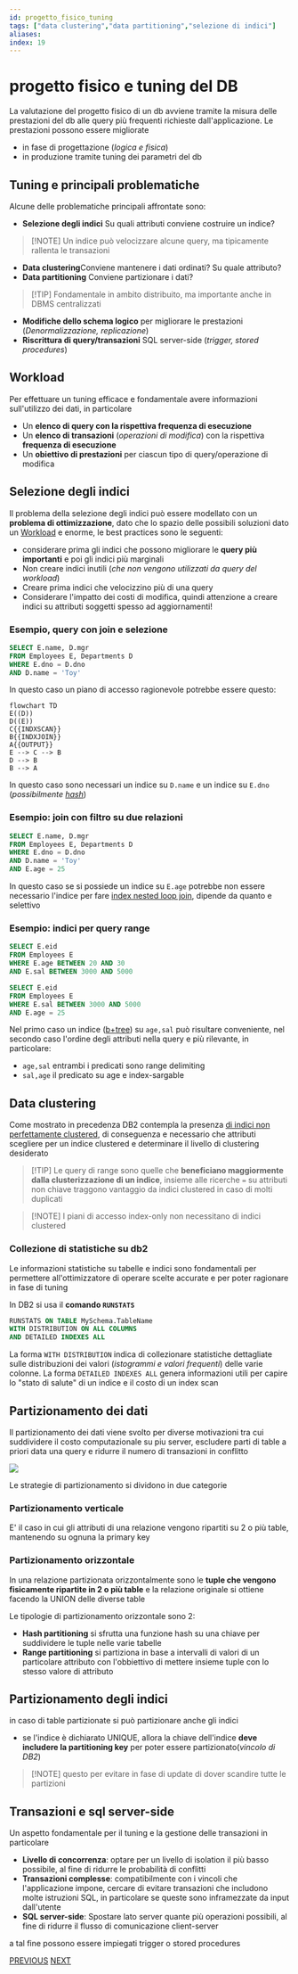 ```yaml
---
id: progetto_fisico_tuning
tags: ["data clustering","data partitioning","selezione di indici"]
aliases: 
index: 19
---
```


# progetto fisico e tuning del DB

La valutazione del progetto fisico di  un db avviene tramite la misura delle prestazioni del db alle query più frequenti richieste dall'applicazione. Le  prestazioni possono essere migliorate

- in fase di progettazione (*logica e fisica*)
- in produzione tramite tuning dei parametri del db

## Tuning e principali problematiche

Alcune delle problematiche principali affrontate sono:

- **Selezione degli indici** Su quali attributi conviene costruire un indice? 
>[!NOTE] Un indice può velocizzare alcune query, ma tipicamente rallenta le transazioni
- **Data clustering**Conviene mantenere i dati ordinati? Su quale attributo?
- **Data partitioning** Conviene partizionare i dati? 
>[!TIP] Fondamentale in ambito distribuito, ma importante anche in DBMS centralizzati
- **Modifiche dello schema logico** per migliorare le prestazioni (*Denormalizzazione, replicazione*)
- **Riscrittura di query/transazioni** SQL server-side (*trigger, stored procedures*)

## Workload

Per effettuare un tuning efficace e fondamentale avere informazioni sull'utilizzo dei dati, in particolare
- Un **elenco di query con la rispettiva frequenza di esecuzione**
- Un **elenco di transazioni** (*operazioni di modifica*) con la rispettiva **frequenza di esecuzione**
- Un **obiettivo di prestazioni** per ciascun tipo di query/operazione di modifica

## Selezione degli indici

Il problema della selezione degli indici può essere modellato con un **problema di ottimizzazione**, dato che lo spazio delle possibili soluzioni dato un [Workload](#Workload) e enorme, le best practices sono le seguenti:

- considerare prima gli indici che possono migliorare le **query più importanti** e poi gli indici più marginali
- Non creare indici inutili (*che non vengono utilizzati da query del workload*)
- Creare prima indici che velocizzino più di una query
- Considerare l'impatto dei costi di modifica, quindi attenzione a creare indici su attributi soggetti spesso ad aggiornamenti!

### Esempio, query con join e selezione

```sql
SELECT E.name, D.mgr
FROM Employees E, Departments D
WHERE E.dno = D.dno
AND D.name = 'Toy'
```

In questo caso un piano di accesso ragionevole potrebbe essere questo:

```mermaid
flowchart TD
E((D))
D((E))
C{{INDXSCAN}}
B{{INDXJOIN}}
A{{OUTPUT}}
E --> C --> B
D --> B
B --> A
```

In questo caso sono necessari un indice su `D.name` e un indice su `E.dno` (*possibilmente [hash](tecnologie_basi_dati/indici_hash.md)*)

### Esempio: join con filtro su due relazioni

```sql
SELECT E.name, D.mgr
FROM Employees E, Departments D
WHERE E.dno = D.dno
AND D.name = 'Toy'
AND E.age = 25
```

In questo caso se si possiede un indice su `E.age` potrebbe non essere necessario l'indice per fare [index nested loop join](join.md#sfruttando%20gli%20indici%20index%20nested%20loop%20join), dipende da quanto e selettivo

### Esempio: indici per query range

```sql
SELECT E.eid
FROM Employees E
WHERE E.age BETWEEN 20 AND 30
AND E.sal BETWEEN 3000 AND 5000

SELECT E.eid
FROM Employees E
WHERE E.sal BETWEEN 3000 AND 5000
AND E.age = 25
```

Nel primo caso un indice ([b+tree](tecnologie_basi_dati/b+tree.md)) su `age,sal` può risultare conveniente, nel secondo caso l'ordine degli attributi nella query e più rilevante, in particolare:

- `age,sal` entrambi i predicati sono range delimiting
- `sal,age` il predicato su age e index-sargable 

## Data clustering

Come mostrato in precedenza DB2 contempla la presenza [di indici non perfettamente clustered](operatori_modifica.md#update%20della%20clustering%20key), di conseguenza e necessario che attributi scegliere per un indice clustered e determinare il livello di clustering desiderato

>[!TIP] Le query di range sono quelle che **beneficiano maggiormente dalla clusterizzazione di un indice**, insieme alle ricerche `=`  su attributi non chiave traggono vantaggio da indici clustered in caso di molti duplicati

>[!NOTE] I piani di accesso index-only non necessitano di indici clustered

### Collezione di statistiche su db2

Le informazioni statistiche su tabelle e indici sono fondamentali per permettere all'ottimizzatore di operare scelte accurate e per poter ragionare in fase di tuning

In DB2 si usa il **comando `RUNSTATS`**

```sql
RUNSTATS ON TABLE MySchema.TableName 
WITH DISTRIBUTION ON ALL COLUMNS 
AND DETAILED INDEXES ALL
```

La forma `WITH DISTRIBUTION` indica di collezionare statistiche dettagliate sulle distribuzioni dei valori (*istogrammi e valori frequenti*) delle varie colonne.
La forma `DETAILED INDEXES ALL` genera informazioni utili per capire lo "stato di salute" di un indice e il costo di un index scan

## Partizionamento dei dati

Il partizionamento dei dati viene svolto per diverse motivazioni tra cui suddividere il costo computazionale su piu server, escludere parti di table a priori data una query  e ridurre il numero di transazioni in conflitto

![](tecnologie_basi_dati/Pasted%20image%2020250216162844.png)

Le strategie di partizionamento si dividono in due categorie

### Partizionamento verticale

E' il caso in cui gli attributi di una relazione vengono ripartiti su 2 o più table, mantenendo su ognuna la primary key

### Partizionamento orizzontale

In una relazione partizionata orizzontalmente sono le **tuple che vengono fisicamente ripartite in 2 o più table** e la relazione originale si ottiene facendo la UNION delle diverse table

Le tipologie di partizionamento orizzontale sono 2:

- **Hash partitioning** si sfrutta una funzione hash su una chiave per suddividere le tuple nelle varie tabelle
- **Range partitioning** si partiziona in base a intervalli di valori di un particolare attributo con l'obbiettivo di mettere insieme tuple con lo stesso valore di attributo

## Partizionamento degli indici

in caso di table partizionate si può partizionare anche gli indici

- se l'indice è dichiarato UNIQUE, allora la chiave dell'indice **deve includere la partitioning key** per poter essere partizionato(*vincolo di DB2*)

>[!NOTE] questo per evitare in fase di update di dover scandire tutte le partizioni

## Transazioni e sql server-side

Un aspetto fondamentale per il tuning e la gestione delle transazioni in particolare

- **Livello di concorrenza**: optare per un livello di isolation il più basso possibile, al fine di ridurre le probabilità di conflitti
- **Transazioni complesse**: compatibilmente con i vincoli che l'applicazione impone, cercare di evitare transazioni che includono molte istruzioni SQL, in particolare se queste sono inframezzate da input dall'utente
- **SQL server-side**: Spostare lato server quante più operazioni possibili, al fine di ridurre il flusso di comunicazione client-server

a tal fine possono essere impiegati trigger o stored procedures

[PREVIOUS](pages/ricerca_piano_accesso.md) [NEXT](tecnologie_basi_dati/indici_multidimensionali.md)
